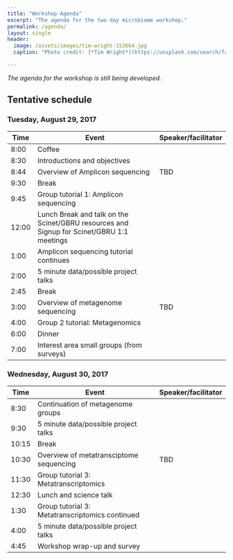 ```yaml
---
title: "Workshop Agenda"
excerpt: "The agenda for the two day microbiome workshop."
permalink: /agenda/
layout: single
header:
  image: /assets/images/tim-wright-152664.jpg
  caption: "Photo credit: [*Tim Wright*](https://unsplash.com/search/farm?photo=syQM-YpaEW4)"

---
```


*The agenda for the workshop is still being developed.*

## Tentative schedule

### Tuesday, August 29, 2017

Time | Event | Speaker/facilitator
---- | ----- | -------------------
8:00 | Coffee
8:30 | Introductions and objectives
8:44 | Overview of Amplicon sequencing | TBD
9:30 |Break
9:45 | Group tutorial 1: Amplicon sequencing
12:00 | Lunch Break and talk on the Scinet/GBRU resources and Signup for Scinet/GBRU 1:1 meetings
1:00 | Amplicon sequencing tutorial continues
2:00 | 5 minute data/possible project talks
2:45 | Break
3:00 | Overview of metagenome sequencing | TBD
4:00 | Group 2 tutorial: Metagenomics
6:00 | Dinner
7:00 | Interest area small groups (from surveys)

### Wednesday, August 30, 2017

Time | Event | Speaker/facilitator
---- | ----- | -------------------
8:30 | Continuation of metagenome groups
9:30 | 5 minute data/possible project talks
10:15 | Break
10:30 | Overview of metatransciptome sequencing | TBD
11:30 |Group tutorial 3: Metatranscriptomics
12:30 | Lunch and science talk
1:30 | Group tutorial 3: Metatranscriptomics continued
4:00 | 5 minute data/possible project talks
4:45 | Workshop wrap-up and survey
